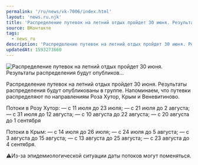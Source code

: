 ```yaml
---
permalink: '/ru/news/vk-7006/index.html'
layout: 'news.ru.njk'
title: 'Распределение путевок на летний отдых пройдет 30 июня. Результаты распределения будут опубликов'
source: ВКонтакте
tags:
  - news_ru
description: 'Распределение путевок на летний отдых пройдет 30 июня. Результаты распределения будут опубликов…'
updatedAt: 1593273660
---
```

![Распределение путевок на летний отдых пройдет 30 июня. Результаты распределения будут опубликов…](https://sun9-33.userapi.com/impg/c857620/v857620793/213dbb/1wD2Zg0a_oM.jpg?size=1280x960&quality=96&proxy=1&sign=88bac74552da8741849c415522c457de&c_uniq_tag=7R9Q2SRqXiMdcewhvZnr6MnwnrxMpxPweDC9GymVOE8&type=album)

Распределение путевок на летний отдых пройдет 30 июня. Результаты распределения будут опубликованы в группе. Напоминаем, что путевки распределяют по направлениям Роза Хутор, Крым и Веневитиново.

Потоки в Розу Хутор:
— с 11 июля до 23 июля;
— с 21 июля до 2 августа;
— с 31 июля до 12 августа;
— с 10 августа до 22 августа;
— с 20 августа до 1 сентября

Потоки в Крым:
— с 14 июля до 26 июля;
— с 24 июля до 5 августа;
— с 3 августа до 15 августа;
— с 13 августа до 25 августа;
— с 23 августа до 4 сентября.

⚠Из-за эпидемиологической ситуации даты потоков могут поменяться.

